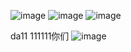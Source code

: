 ![image](https://user-images.githubusercontent.com/4079074/220263157-40441374-fda5-4b2f-b241-681b904cbedc.png)
![image](https://user-images.githubusercontent.com/4079074/220263162-71ada230-4753-43e5-be71-8639745aa091.png)
![image](https://user-images.githubusercontent.com/4079074/220263163-ac5281e9-dbd4-426d-b227-bc30b62f974b.png)

da11
111111你们
![image](https://user-images.githubusercontent.com/4079074/220263601-2136162e-25ef-462e-8a16-7730b0074fbf.png)
